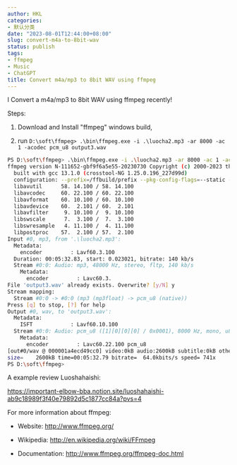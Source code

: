 ```yaml
---
author: HKL
categories:
- 默认分类
date: "2023-08-01T12:44:00+08:00"
slug: convert-m4a-to-8bit-wav
status: publish
tags:
- ffmpeg
- Music
- ChatGPT
title: Convert m4a/mp3 to 8bit WAV using ffmpeg
---
```


I Convert a m4a/mp3 to 8bit WAV using ffmpeg recently!

Steps:

1. Download and Install "ffmpeg" windows build,

2. run `D:\soft\ffmpeg> .\bin\ffmpeg.exe -i .\luocha2.mp3 -ar 8000 -ac 1 -acodec pcm_u8 output3.wav`

<!--more-->

```bash
PS D:\soft\ffmpeg> .\bin\ffmpeg.exe -i .\luocha2.mp3 -ar 8000 -ac 1 -acodec pcm_u8 output3.wav
ffmpeg version N-111652-gbf9f6a5e55-20230730 Copyright (c) 2000-2023 the FFmpeg developers
  built with gcc 13.1.0 (crosstool-NG 1.25.0.196_227d99d)
  configuration: --prefix=/ffbuild/prefix --pkg-config-flags=--static --pkg-config=pkg-config --cross-prefix=x86_64-w64-mingw32- --arch=x86_64 --target-os=mingw32 --enable-gpl --enable-version3 --disable-debug --enable-shared --disable-static --disable-w32threads --enable-pthreads --enable-iconv --enable-libxml2 --enable-zlib --enable-libfreetype --enable-libfribidi --enable-gmp --enable-lzma --enable-fontconfig --enable-libvorbis --enable-opencl --disable-libpulse --enable-libvmaf --disable-libxcb --disable-xlib --enable-amf --enable-libaom --enable-libaribb24 --enable-avisynth --enable-chromaprint --enable-libdav1d --enable-libdavs2 --disable-libfdk-aac --enable-ffnvcodec --enable-cuda-llvm --enable-frei0r --enable-libgme --enable-libkvazaar --enable-libass --enable-libbluray --enable-libjxl --enable-libmp3lame --enable-libopus --enable-librist --enable-libssh --enable-libtheora --enable-libvpx --enable-libwebp --enable-lv2 --enable-libvpl --enable-openal --enable-libopencore-amrnb --enable-libopencore-amrwb --enable-libopenh264 --enable-libopenjpeg --enable-libopenmpt --enable-librav1e --enable-librubberband --enable-schannel --enable-sdl2 --enable-libsoxr --enable-libsrt --enable-libsvtav1 --enable-libtwolame --enable-libuavs3d --disable-libdrm --disable-vaapi --enable-libvidstab --enable-vulkan --enable-libshaderc --enable-libplacebo --enable-libx264 --enable-libx265 --enable-libxavs2 --enable-libxvid --enable-libzimg --enable-libzvbi --extra-cflags=-DLIBTWOLAME_STATIC --extra-cxxflags= --extra-ldflags=-pthread --extra-ldexeflags= --extra-libs=-lgomp --extra-version=20230730
  libavutil      58. 14.100 / 58. 14.100
  libavcodec     60. 22.100 / 60. 22.100
  libavformat    60. 10.100 / 60. 10.100
  libavdevice    60.  2.101 / 60.  2.101
  libavfilter     9. 10.100 /  9. 10.100
  libswscale      7.  3.100 /  7.  3.100
  libswresample   4. 11.100 /  4. 11.100
  libpostproc    57.  2.100 / 57.  2.100
Input #0, mp3, from '.\luocha2.mp3':
  Metadata:
    encoder         : Lavf60.3.100
  Duration: 00:05:32.83, start: 0.023021, bitrate: 140 kb/s
  Stream #0:0: Audio: mp3, 48000 Hz, stereo, fltp, 140 kb/s
    Metadata:
      encoder         : Lavc60.3.
File 'output3.wav' already exists. Overwrite? [y/N] y
Stream mapping:
  Stream #0:0 -> #0:0 (mp3 (mp3float) -> pcm_u8 (native))
Press [q] to stop, [?] for help
Output #0, wav, to 'output3.wav':
  Metadata:
    ISFT            : Lavf60.10.100
  Stream #0:0: Audio: pcm_u8 ([1][0][0][0] / 0x0001), 8000 Hz, mono, u8, 64 kb/s
    Metadata:
      encoder         : Lavc60.22.100 pcm_u8
[out#0/wav @ 000001a4ecd49cc0] video:0kB audio:2600kB subtitle:0kB other streams:0kB global headers:0kB muxing overhead: 0.002930%
size=    2600kB time=00:05:32.79 bitrate=  64.0kbits/s speed= 741x
PS D:\soft\ffmpeg>
```

A example review Luoshahaishi:

https://important-elbow-bba.notion.site/luoshahaishi-ab9c18989f3f40e79892d5c1877cc84a?pvs=4

For more information about ffmpeg:

- Website: http://www.ffmpeg.org/

- Wikipedia: http://en.wikipedia.org/wiki/FFmpeg

- Documentation: http://www.ffmpeg.org/ffmpeg-doc.html


